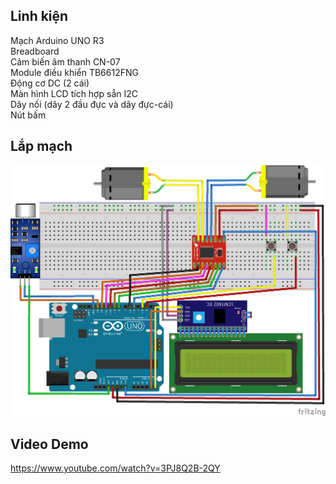## Linh kiện
Mạch Arduino UNO R3\
Breadboard\
Cảm biến âm thanh CN-07\
Module điều khiển  TB6612FNG\
Động cơ DC (2 cái)\
Màn hình LCD tích hợp sẵn I2C\
Dây nối (dây 2 đầu đực và dây đực-cái)\
Nút bấm

## Lắp mạch
![image](./LapMach.png)

## Video Demo
https://www.youtube.com/watch?v=3PJ8Q2B-2QY
